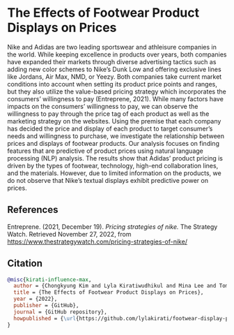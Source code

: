 # The Effects of Footwear Product Displays on Prices


Nike and Adidas are two leading sportswear and athleisure companies in the world. While keeping excellence in products over years, both companies have expanded their markets through diverse advertising tactics such as adding new color schemes to Nike’s Dunk Low and offering exclusive lines like Jordans, Air Max, NMD, or Yeezy. Both companies take current market conditions into account when setting its product price points and ranges, but they also utilize the value-based pricing strategy which incorporates the consumers’ willingness to pay (Entreprene, 2021). While many factors have impacts on the consumers’ willingness to pay, we can observe the willingness to pay through the price tag of each product as well as the marketing strategy on the websites. Using the premise that each company has decided the price and display of each product to target consumer’s needs and willingness to purchase, we investigate the relationship between prices and displays of footwear products. Our analysis focuses on finding features that are predictive of product prices using natural language processing (NLP) analysis. The results show that Adidas’ product pricing is driven by the types of footwear, technology, high-end collaboration lines, and the materials. However, due to limited information on the products, we do not observe that Nike’s textual displays exhibit predictive power on prices.


## References

Entreprene. (2021, December 19). *Pricing strategies of nike.* The Strategy Watch. Retrieved November 27, 2022, from https://www.thestrategywatch.com/pricing-strategies-of-nike/


## Citation

```bibtex
@misc{kirati-influence-max,
  author = {Chongkyung Kim and Lyla Kiratiwudhikul and Mina Lee and Tom Zhang},
  title = {The Effects of Footwear Product Displays on Prices},
  year = {2022},
  publisher = {GitHub},
  journal = {GitHub repository},
  howpublished = {\url{https://github.com/lylakirati/footwear-display-prices}}
}
```

